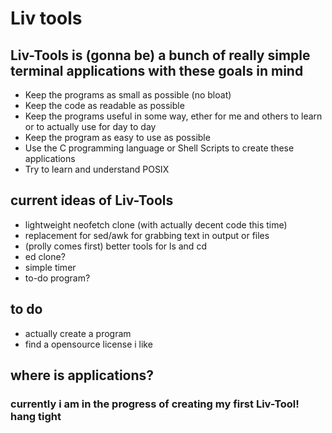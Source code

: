 # Liv tools 

## Liv-Tools is (gonna be) a bunch of really simple terminal applications with these goals in mind
- Keep the programs as small as possible (no bloat)
- Keep the code as readable as possible
- Keep the programs useful in some way, ether for me and others to learn or to actually use for day to day
- Keep the program as easy to use as possible
- Use the C programming language or Shell Scripts to create these applications
- Try to learn and understand POSIX

## current ideas of Liv-Tools
- lightweight neofetch clone (with actually decent code this time)
- replacement for sed/awk for grabbing text in output or files
- (prolly comes first) better tools for ls and cd
- ed clone?
- simple timer
- to-do program?

## to do
- actually create a program
- find a opensource license i like

## where is applications?

### currently i am in the progress of creating my first Liv-Tool! hang tight

